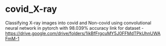 # covid_X-ray
 Classifying X-ray images into covid and Non-covid using convolutional neural network in pytorch with 98.039% accuracy
link for dataset - https://drive.google.com/drive/folders/1ikBfFrgcuMY5J0FFMdTPkUhnUWAFmM-1
